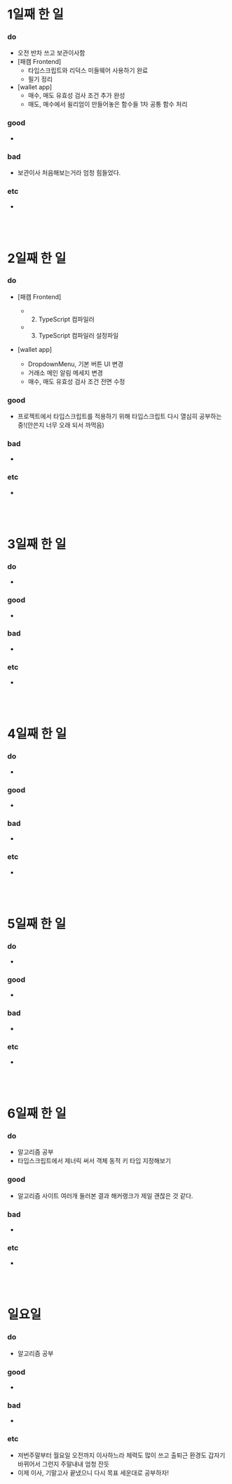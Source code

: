 # 1일째 한 일 
### do
- 오전 반차 쓰고 보관이사함
- [패캠 Frontend]
	- 타입스크립트와 리덕스 미들웨어 사용하기 완료
	- 필기 정리
- [wallet app]
	- 매수, 매도 유효성 검사 조건 추가 완성
	- 매도, 매수에서 윌리엄이 만들어놓은 함수들 1차 공통 함수 처리

### good
- 

### bad
- 보관이사 처음해보는거라 엄청 힘들었다.

### etc
- 

<br /><br />

# 2일째 한 일 
### do
- [패캠 Frontend]
	- 02. TypeScript 컴파일러
	- 03. TypeScript 컴파일러 설정파일 

- [wallet app]
	- DropdownMenu, 기본 버튼 UI 변경
	- 거래소 메인 알림 메세지 변경
	- 매수, 매도 유효성 검사 조건 전면 수정

### good
- 프로젝트에서 타입스크립트를 적용하기 위해 타입스크립트 다시 열심히 공부하는 중!(안쓴지 너무 오래 되서 까먹음)

### bad
-

### etc
-

<br /><br />

# 3일째 한 일 
### do
-

### good
-

### bad
-

### etc
-

<br /><br />

# 4일째 한 일 
### do
-

### good
-

### bad
-

### etc
- 

<br /><br />

# 5일째 한 일 
### do
-

### good
-

### bad
-

### etc
- 

<br /><br />

# 6일째 한 일 
### do
- 알고리즘 공부
- 타입스크립트에서 제너릭 써서 객체 동적 키 타입 지정해보기

### good
- 알고리즘 사이트 여러개 둘러본 결과 해커랭크가 제일 괜찮은 것 같다.
 
### bad
-

### etc
-

<br /><br />

# 일요일
### do
- 알고리즘 공부

### good
- 

### bad
- 

### etc
- 저번주말부터 월요일 오전까지 이사하느라 체력도 많이 쓰고 출퇴근 환경도 갑자기 바뀌어서 그런지 주말내내 엄청 잔듯
- 이제 이사, 기말고사 끝냈으니 다시 목표 세운대로 공부하자!

<br /><br />
